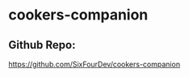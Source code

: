# cookers-companion


<!-- Add topics for README including functionality, purpose, and sources -->



## Github Repo:

https://github.com/SixFourDev/cookers-companion

<!-- Add deployed webpage link and screenshot -->
